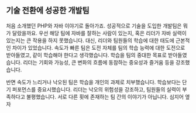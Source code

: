 ## 기술  전환에 성공한 개발팀
처음 소개했던 PHP와 자바 이야기로 돌아가죠. 성공적으로 기술을 도입한 개발팀은 뭐가 달랐을까요. 우선 해당 팀에 자바를 잘하는 사람이 있는지, 혹은 리더가 자바 실력이 있는지는 큰 작용을 하지 못했습니다. 대신, 리더와 팀원들의 학습에 대한 태도에 근본적인 차이가 있었습니다. 속도가 빠른 팀은 도전 자체를 팀의 학습 능력에 대한 도전으로 받아들였고, 같이 학습해야 한다고 생각했습니다. 학습을 팀의 중대한 목표로 받아들였습니다. 리더는 기회와 가능성, 큰 변화의 흐름에 동참하는 중요성과 즐거움 등을 강조했습니다.

반면 속도가 느리거나 낙오된 팀은 학습을 개인의 과제로 치부했습니다. 학습보다는 단기 퍼포먼스를 중요시했습니다. 리더는 낙오의 위험성을 강조하고, 팀원들의 실력이 부족하다고 불평했습니다. 서로 다른 횟에 존재하는 팀 간의 이야기가 아닙니다. 심지어 옆자